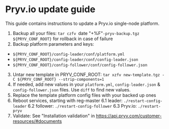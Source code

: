 # Pryv.io update guide

This guide contains instructions to update a Pryv.io single-node platform.

1. Backup all your files: `tar czfv `date "+%F"`-pryv-backup.tgz ${PRYV_CONF_ROOT}` for rollback in case of failure
2. Backup platform parameters and keys:

  - `${PRYV_CONF_ROOT}/config-leader/conf/platform.yml`
  - `${PRYV_CONF_ROOT}/config-leader/conf/config-leader.json`
  - `${PRYV_CONF_ROOT}/config-follower/conf/config-follower.json`
  
3. Untar new template in PRYV_CONF_ROOT: `tar xzfv new-template.tgz -C ${PRYV_CONF_ROOT} --strip-components=1`
4. If needed, add new values in your `platform.yml`, `config-leader.json` & `config-follower.json` files. Use `diff` to find new values.
5. Replace the template platform config files with your backed up ones
6. Reboot services, starting with reg-master
  6.1 leader: `./restart-config-leader`
  6.2 follower: `./restart-config-follower`
  6.3 Pryv.io: `./restart-pryv`
7. Validate: See "Installation validation" in https://api.pryv.com/customer-resources/#documents

